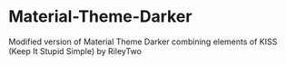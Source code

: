 # Material-Theme-Darker
Modified version of Material Theme Darker combining elements of KISS (Keep It Stupid Simple) by RileyTwo
